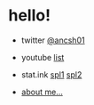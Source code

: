 # hello!

- twitter 
    [@ancsh01](https://twitter.com/ancsh01)

- youtube 
    [list](tube/list.md)

- stat.ink
    [spl1](https://stat.ink/@ancsh01/spl1)
    [spl2](https://stat.ink/@ancsh01/spl2)

- [about me...](aboutme.md)